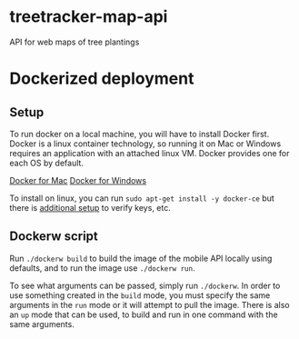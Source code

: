 # treetracker-map-api

API for web maps of tree plantings

# Dockerized deployment

## Setup
To run docker on a local machine, you will have to install Docker first. Docker is a linux container technology, so running it on Mac or Windows requires an application with an attached linux VM. Docker provides one for each OS by default.

[Docker for Mac](https://docs.docker.com/docker-for-mac/install/)
[Docker for Windows](https://docs.docker.com/docker-for-windows/install/)

To install on linux, you can run `sudo apt-get install -y docker-ce` but there is [additional setup](https://docs.docker.com/install/linux/docker-ce/ubuntu/#set-up-the-repository) to verify keys, etc.

## Dockerw script

Run `./dockerw build` to build the image of the mobile API locally using defaults, and to run the image use `./dockerw run`.

To see what arguments can be passed, simply run `./dockerw`. In order to use something created in the `build` mode, you must specify the same arguments in the `run` mode or it will attempt to pull the image. There is also an `up` mode that can be used, to build and run in one command with the same arguments.
